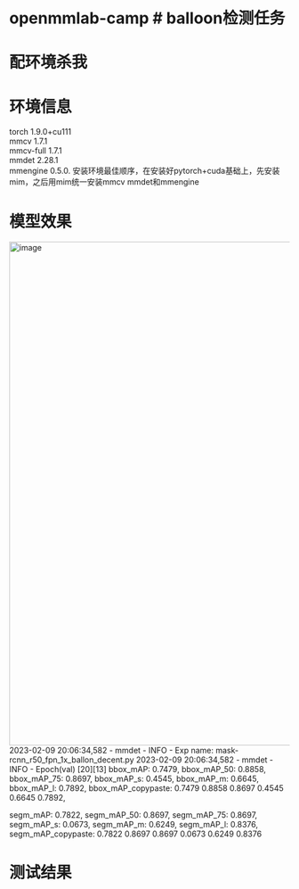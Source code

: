 # openmmlab-camp # balloon检测任务
# 配环境杀我

# 环境信息
torch              1.9.0+cu111  
mmcv               1.7.1  
mmcv-full          1.7.1  
mmdet              2.28.1  
mmengine           0.5.0. 
安装环境最佳顺序，在安装好pytorch+cuda基础上，先安装mim，之后用mim统一安装mmcv mmdet和mmengine

# 模型效果
<img width="904" alt="image" src="https://user-images.githubusercontent.com/47024870/218030426-abc72fd8-e918-418f-a846-00f8e98fbf60.png">
2023-02-09 20:06:34,582 - mmdet - INFO - Exp name: mask-rcnn_r50_fpn_1x_ballon_decent.py  
2023-02-09 20:06:34,582 - mmdet - INFO - Epoch(val) [20][13]	 
bbox_mAP: 0.7479, bbox_mAP_50: 0.8858, bbox_mAP_75: 0.8697, bbox_mAP_s: 0.4545, bbox_mAP_m: 0.6645, bbox_mAP_l: 0.7892, bbox_mAP_copypaste: 0.7479 0.8858 0.8697 0.4545 0.6645 0.7892,     

segm_mAP: 0.7822, segm_mAP_50: 0.8697, segm_mAP_75: 0.8697, segm_mAP_s: 0.0673, segm_mAP_m: 0.6249, segm_mAP_l: 0.8376, segm_mAP_copypaste: 0.7822 0.8697 0.8697 0.0673 0.6249 0.8376  

# 测试结果







